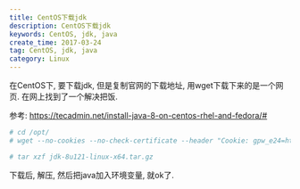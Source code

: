 ```yaml
---
title: CentOS下载jdk
description: CentOS下载jdk
keywords: CentOS, jdk, java
create_time: 2017-03-24
tag: CentOS, jdk, java
category: Linux
---
```


在CentOS下, 要下载jdk, 但是复制官网的下载地址, 用wget下载下来的是一个网页. 在网上找到了一个解决把饭. 

参考: https://tecadmin.net/install-java-8-on-centos-rhel-and-fedora/#

```bash
# cd /opt/
# wget --no-cookies --no-check-certificate --header "Cookie: gpw_e24=http%3A%2F%2Fwww.oracle.com%2F; oraclelicense=accept-securebackup-cookie" "http://download.oracle.com/otn-pub/java/jdk/8u121-b13/e9e7ea248e2c4826b92b3f075a80e441/jdk-8u121-linux-x64.tar.gz"

# tar xzf jdk-8u121-linux-x64.tar.gz
```

下载后, 解压, 然后把java加入环境变量, 就ok了. 



